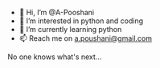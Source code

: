 - 👋 Hi, I’m @A-Pooshani
- 👀 I’m interested in python and coding
- 🌱 I’m currently learning python
- 📫 Reach me on a.poushani@gmail.com

No one knows what's next...

<!---
A-Pooshani/A-Pooshani is a ✨ special ✨ repository because its `README.md` (this file) appears on your GitHub profile.
You can click the Preview link to take a look at your changes.
--->
